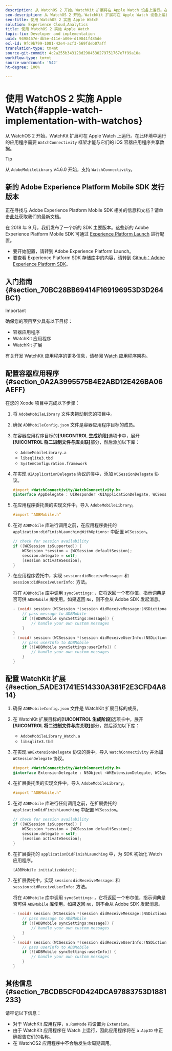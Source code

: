 ```yaml
---
description: 从 WatchOS 2 开始，WatchKit 扩展将在 Apple Watch 设备上运行。在此环境中运行的应用程序需要具备 WatchConnectivity 框架才能与它们的 iOS 容器应用程序共享数据。
seo-description: 从 WatchOS 2 开始，WatchKit 扩展将在 Apple Watch 设备上运行。在此环境中运行的应用程序需要具备 WatchConnectivity 框架才能与它们的 iOS 容器应用程序共享数据。
seo-title: 使用 WatchOS 2 实施 Apple Watch
solution: Experience Cloud,Analytics
title: 使用 WatchOS 2 实施 Apple Watch
topic-fix: Developer and implementation
uuid: 9498467e-db5e-411e-a00e-d19841f485de
exl-id: 9fc9b799-1081-42e4-acf3-569fdeb07aff
translation-type: tm+mt
source-git-commit: 4c2a255b343128d2904530279751767e7f99a10a
workflow-type: tm+mt
source-wordcount: '542'
ht-degree: 100%

---
```


# 使用 WatchOS 2 实施 Apple Watch{#apple-watch-implementation-with-watchos}

从 WatchOS 2 开始，WatchKit 扩展可在 Apple Watch 上运行。在此环境中运行的应用程序需要 `WatchConnectivity` 框架才能与它们的 iOS 容器应用程序共享数据。

>[!TIP]
>
>从 `AdobeMobileLibrary` v4.6.0 开始，支持 `WatchConnectivity`。

## 新的 Adobe Experience Platform Mobile SDK 发行版本

正在寻找与 Adobe Experience Platform Mobile SDK 相关的信息和文档？请单击[此处](https://aep-sdks.gitbook.io/docs/)获取我们的最新文档。

在 2018 年 9 月，我们发布了一个新的 SDK 主要版本。这些新的 Adobe Experience Platform Mobile SDK 可通过 [Experience Platform Launch](https://www.adobe.com/cn/experience-platform/launch.html) 进行配置。

* 要开始配置，请转到 Adobe Experience Platform Launch。
* 要查看 Experience Platform SDK 存储库中的内容，请转到 [Github：Adobe Experience Platform SDK](https://github.com/Adobe-Marketing-Cloud/acp-sdks)。

## 入门指南 {#section_70BC28BB69414F169196953D3D264BC1}

>[!IMPORTANT]
>
>确保您的项目至少具有以下目标：
>
>* 容器应用程序
>* WatchKit 应用程序
>* WatchKit 扩展

>



有关开发 WatchKit 应用程序的更多信息，请参阅 [Watch 应用程序架构](https://developer.apple.com/library/ios/documentation/General/Conceptual/WatchKitProgrammingGuide/DesigningaWatchKitApp.html#//apple_ref/doc/uid/TP40014969-CH3-SW1)。

## 配置容器应用程序 {#section_0A2A3995575B4E2ABD12E426BA06AEFF}

在您的 Xcode 项目中完成以下步骤：

1. 将 `AdobeMobileLibrary` 文件夹拖动到您的项目中。
1. 确保 `ADBMobileConfig.json` 文件是容器应用程序目标的成员。
1. 在容器应用程序目标的&#x200B;**[!UICONTROL 生成阶段]**&#x200B;选项卡中，展开&#x200B;**[!UICONTROL 将二进制文件与库关联]**&#x200B;部分，然后添加以下库：

   * `AdobeMobileLibrary.a`
   * `libsqlite3.tbd`
   * `SystemConfiguration.framework`

1. 在实现 `UIApplicationDelegate` 协议的类中，添加 `WCSessionDelegate` 协议。

   ```objective-c
   #import <WatchConnectivity/WatchConnectivity.h> 
   @interface AppDelegate : UIResponder <UIApplicationDelegate, WCSessionDelegate>
   ```

1. 在应用程序委托类的实现文件中，导入 `AdobeMobileLibrary`。

   ```objective-c
   #import “ADBMobile.h”
   ```

1. 在对 `ADBMobile` 库进行调用之前，在应用程序委托的 `application:didFinishLaunchingWithOptions:` 中配置 `WCSession`。

   ```objective-c
   // check for session availability 
   if ([WCSession isSupported]) { 
       WCSession *session = [WCSession defaultSession]; 
       session.delegate = self; 
       [session activateSession]; 
   }
   ```

1. 在应用程序委托中，实现 `session:didReceiveMessage:` 和 `session:didReceiveUserInfo:` 方法。

   将在 `ADBMobile` 库中调用 `syncSettings:`，它将返回一个布尔值，指示词典是否可供 `ADBMobile` 库使用。如果返回 `No`，则不会从 Adobe SDK 发起消息。

   ```objective-c
   - (void) session:(WCSession *)session didReceiveMessage:(NSDictionary<NSString *,id> *)message { 
       // pass message to ADBMobile 
       if (![ADBMobile syncSettings:message]) { 
           // handle your own custom messages 
       } 
   } 
   - (void) session:(WCSession *)session didReceiveUserInfo:(NSDictionary<NSString *,id> *)userInfo { 
       // pass userInfo to ADBMobile 
       if (![ADBMobile syncSettings:userInfo]) { 
           // handle your own custom messages 
       } 
   } 
   ```

## 配置 WatchKit 扩展 {#section_5ADE31741E514330A381F2E3CFD4A814}

1. 确保 `ADBMobileConfig.json` 文件是 WatchKit 扩展目标的成员。
1. 在 WatchKit 扩展目标的&#x200B;**[!UICONTROL 生成阶段]**&#x200B;选项卡中，展开&#x200B;**[!UICONTROL 将二进制文件与库关联]**&#x200B;部分，然后添加以下库：

   * `AdobeMobileLibrary_Watch.a`
   * `libsqlite3.tbd`

1. 在实现 `WKExtensionDelegate` 协议的类中，导入 `WatchConnectivity` 并添加 `WCSessionDelegate` 协议。

   ```objective-c
   #import <WatchConnectivity/WatchConnectivity.h> 
   @interface ExtensionDelegate : NSObject <WKExtensionDelegate, WCSessionDelegate>
   ```

1. 在扩展委托类的实现文件中，导入 `AdobeMobileLibrary`。

   ```objective-c
   #import “ADBMobile.h”
   ```

1. 在对 `ADBMobile` 库进行任何调用之前，在扩展委托的 `applicationDidFinishLaunching` 中配置 `WCSession`。

   ```objective-c
   // check for session availability 
   if ([WCSession isSupported]) { 
       WCSession *session = [WCSession defaultSession]; 
       session.delegate = self; 
       [session activateSession]; 
   }
   ```

1. 在扩展委托的 `applicationDidFinishLaunching` 中，为 SDK 初始化 Watch 应用程序。

   ```objective-c
   [ADBMobile initializeWatch];
   ```

1. 在扩展委托中，实现 `session:didReceiveMessage:` 和 `session:didReceiveUserInfo:` 方法。

   将在 `ADBMobile` 库中调用 `syncSettings:`，它将返回一个布尔值，指示词典是否可供 `ADBMobile` 库使用。如果返回 `NO`，则不会从 Adobe SDK 发起消息。

   ```objective-c
   - (void) session:(WCSession *)session didReceiveMessage:(NSDictionary<NSString *,id> *)message { 
       // pass message to ADBMobile 
       if (![ADBMobile syncSettings:message]) { 
           // handle your own custom messages 
       } 
   } 
   - (void) session:(WCSession *)session didReceiveUserInfo:(NSDictionary<NSString *,id> *)userInfo { 
       // pass userInfo to ADBMobile 
       if (![ADBMobile syncSettings:userInfo]) { 
           // handle your own custom messages 
       } 
   } 
   ```

## 其他信息 {#section_7BCDB5CF0D424DCA97883753D1881233}

请牢记以下信息：

* 对于 WatchKit 应用程序，`a.RunMode` 将设置为 `Extension`。
* 由于 WatchKit 应用程序在 Watch 上运行，因此应用程序将在 `a.AppID` 中正确报告它们的名称。
* 在 WatchOS2 应用程序中不会触发生命周期调用。
